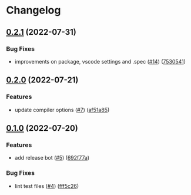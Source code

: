 # Changelog

## [0.2.1](https://github.com/allisonmachado/typescript-nodejs-template/compare/v0.2.0...v0.2.1) (2022-07-31)


### Bug Fixes

* improvements on package, vscode settings and .spec ([#14](https://github.com/allisonmachado/typescript-nodejs-template/issues/14)) ([7530541](https://github.com/allisonmachado/typescript-nodejs-template/commit/75305415652320a316d8324a18e48c415f701702))

## [0.2.0](https://github.com/allisonmachado/create-typescript-app/compare/v0.1.0...v0.2.0) (2022-07-21)


### Features

* update compiler options ([#7](https://github.com/allisonmachado/create-typescript-app/issues/7)) ([af51a85](https://github.com/allisonmachado/create-typescript-app/commit/af51a8565ccc7f9ed146fa2168b8a094d17f1fdc))

## [0.1.0](https://github.com/allisonmachado/typed-node-template/compare/v0.0.1...v0.1.0) (2022-07-20)


### Features

* add release bot ([#5](https://github.com/allisonmachado/typed-node-template/issues/5)) ([692f77a](https://github.com/allisonmachado/typed-node-template/commit/692f77a1ffae978be2407d8e541156c039bb58f1))


### Bug Fixes

* lint test files ([#4](https://github.com/allisonmachado/typed-node-template/issues/4)) ([fff5c26](https://github.com/allisonmachado/typed-node-template/commit/fff5c26b0f4ec3f3ba3e5b80089af3ef6798d5ce))
